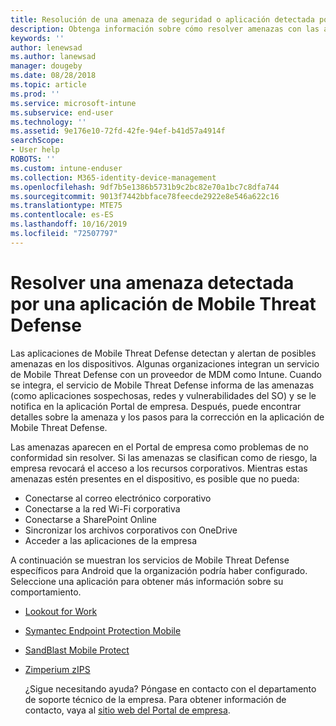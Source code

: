 ```yaml
---
title: Resolución de una amenaza de seguridad o aplicación detectada por las aplicaciones de Mobile Threat Defense para dispositivos Android
description: Obtenga información sobre cómo resolver amenazas con las aplicaciones de Mobile Threat Defense para dispositivos Android.
keywords: ''
author: lenewsad
ms.author: lanewsad
manager: dougeby
ms.date: 08/28/2018
ms.topic: article
ms.prod: ''
ms.service: microsoft-intune
ms.subservice: end-user
ms.technology: ''
ms.assetid: 9e176e10-72fd-42fe-94ef-b41d57a4914f
searchScope:
- User help
ROBOTS: ''
ms.custom: intune-enduser
ms.collection: M365-identity-device-management
ms.openlocfilehash: 9df7b5e1386b5731b9c2bc82e70a1bc7c8dfa744
ms.sourcegitcommit: 9013f7442bbface78feecde2922e8e546a622c16
ms.translationtype: MTE75
ms.contentlocale: es-ES
ms.lasthandoff: 10/16/2019
ms.locfileid: "72507797"
---
```

# <a name="resolve-a-threat-found-by-a-mobile-threat-defense-app"></a>Resolver una amenaza detectada por una aplicación de Mobile Threat Defense

Las aplicaciones de Mobile Threat Defense detectan y alertan de posibles amenazas en los dispositivos. Algunas organizaciones integran un servicio de Mobile Threat Defense con un proveedor de MDM como Intune. Cuando se integra, el servicio de Mobile Threat Defense informa de las amenazas (como aplicaciones sospechosas, redes y vulnerabilidades del SO) y se le notifica en la aplicación Portal de empresa. Después, puede encontrar detalles sobre la amenaza y los pasos para la corrección en la aplicación de Mobile Threat Defense.

Las amenazas aparecen en el Portal de empresa como problemas de no conformidad sin resolver. Si las amenazas se clasifican como de riesgo, la empresa revocará el acceso a los recursos corporativos. Mientras estas amenazas estén presentes en el dispositivo, es posible que no pueda:  

* Conectarse al correo electrónico corporativo
* Conectarse a la red Wi-Fi corporativa
* Conectarse a SharePoint Online
* Sincronizar los archivos corporativos con OneDrive
* Acceder a las aplicaciones de la empresa

A continuación se muestran los servicios de Mobile Threat Defense específicos para Android que la organización podría haber configurado. Seleccione una aplicación para obtener más información sobre su comportamiento.  

* [Lookout for Work](you-need-to-resolve-a-threat-found-by-lookout-for-work-android.md)
* [Symantec Endpoint Protection Mobile](you-need-to-resolve-a-threat-found-by-skycure-android.md)
* [SandBlast Mobile Protect](you-need-to-resolve-a-threat-found-by-checkpoint-android.md)
* [Zimperium zIPS](you-need-to-resolve-a-threat-found-by-zips-android.md)  

  ¿Sigue necesitando ayuda? Póngase en contacto con el departamento de soporte técnico de la empresa. Para obtener información de contacto, vaya al [sitio web del Portal de empresa](https://go.microsoft.com/fwlink/?linkid=2010980).  


